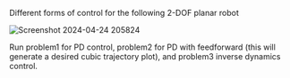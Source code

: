 Different forms of control for the following 2-DOF planar robot

![Screenshot 2024-04-24 205824](https://github.com/shawberryryan/Robot_Control/assets/58533756/c82fbcee-d7f3-4c50-b145-9c44aaa23cc4)


Run problem1 for PD control, problem2 for PD with feedforward (this will generate a desired cubic trajectory plot), and problem3 inverse dynamics control.
